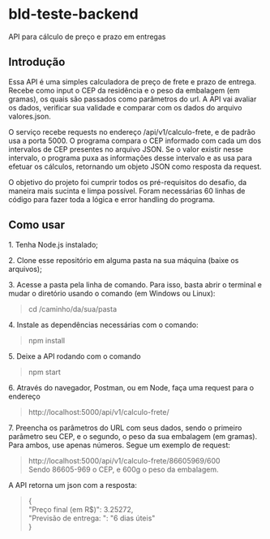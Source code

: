 # bld-teste-backend
API para cálculo de preço e prazo em entregas

## Introdução

<p>
Essa API é uma simples calculadora de preço de frete e prazo de entrega. Recebe como input o CEP da residência e o peso da embalagem (em gramas), os quais são passados como parâmetros do url. A API vai avaliar os dados, verificar sua validade e comparar com os dados do arquivo valores.json.  
</p>
<p>
O serviço recebe requests no endereço /api/v1/calculo-frete, e de padrão usa a porta 5000. O programa compara o CEP informado com cada um dos intervalos de CEP presentes no arquivo JSON. Se o valor existir nesse intervalo, o programa puxa as informações desse intervalo e as usa para efetuar os cálculos, retornando um objeto JSON como resposta da request.
</p>
<p>
  O objetivo do projeto foi cumprir todos os pré-requisitos do desafio, da maneira mais sucinta e limpa possível. Foram necessárias 60 linhas de código para fazer toda a lógica e error handling do programa.
</p>

## Como usar
<p>
1. Tenha Node.js instalado;
</p>
<p>
2. Clone esse repositório em alguma pasta na sua máquina (baixe os arquivos);
</p>
<p>
3. Acesse a pasta pela linha de comando. Para isso, basta abrir o terminal e mudar o diretório usando o comando (em Windows ou Linux):
 </p>

> cd /caminho/da/sua/pasta

<p>

<p>
4. Instale as dependências necessárias com o comando:
</p>

  > npm install
  
  <p>
5. Deixe a API rodando com o comando
  </p>
  
  > npm start
  
  <p>
6. Através do navegador, Postman, ou em Node, faça uma request para o endereço 
</p>

> http://localhost:5000/api/v1/calculo-frete/
> 
<p>
7. Preencha os parâmetros do URL com seus dados, sendo o primeiro parâmetro seu CEP, e o segundo, o peso da sua embalagem (em gramas). Para ambos, use apenas números. Segue um exemplo de request:
</p>

> http://localhost:5000/api/v1/calculo-frete/86605969/600
<br> Sendo 86605-969 o CEP, e 600g o peso da embalagem.
<p>
A API retorna um json com a resposta:
  </p>

> {<br>
> "Preço final (em R$)":  3.25272,<br>
> "Previsão de entrega: ":  "6 dias úteis"<br>
> }
